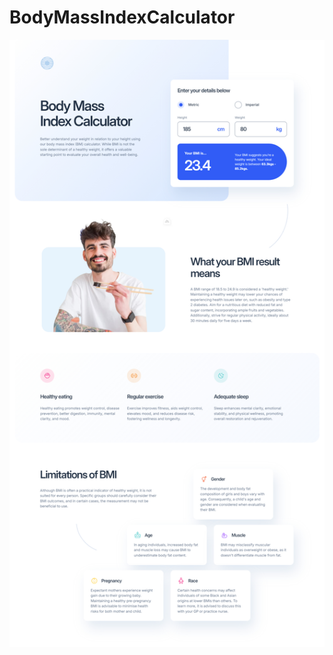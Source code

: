 # BodyMassIndexCalculator

![BodyMassIndexCalculator](https://github.com/Edanriell/BodyMassIndexCalculator/blob/develop/image.jpg?raw=true)